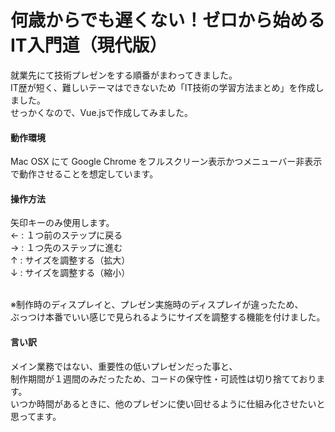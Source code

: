 # 何歳からでも遅くない！ゼロから始めるIT入門道（現代版）
就業先にて技術プレゼンをする順番がまわってきました。<br>
IT歴が短く、難しいテーマはできないため「IT技術の学習方法まとめ」を作成しました。<br>
せっかくなので、Vue.jsで作成してみました。

#### 動作環境
Mac OSX にて Google Chrome をフルスクリーン表示かつメニューバー非表示で動作させることを想定しています。

#### 操作方法
矢印キーのみ使用します。<br>
← : １つ前のステップに戻る<br>
→ : １つ先のステップに進む<br>
↑ : サイズを調整する（拡大）<br>
↓ : サイズを調整する（縮小）<br><br>

※制作時のディスプレイと、プレゼン実施時のディスプレイが違ったため、<br>
 ぶっつけ本番でいい感じで見られるようにサイズを調整する機能を付けました。

#### 言い訳
メイン業務ではない、重要性の低いプレゼンだった事と、<br>
制作期間が１週間のみだったため、コードの保守性・可読性は切り捨てております。<br>
いつか時間があるときに、他のプレゼンに使い回せるように仕組み化させたいと思ってます。
